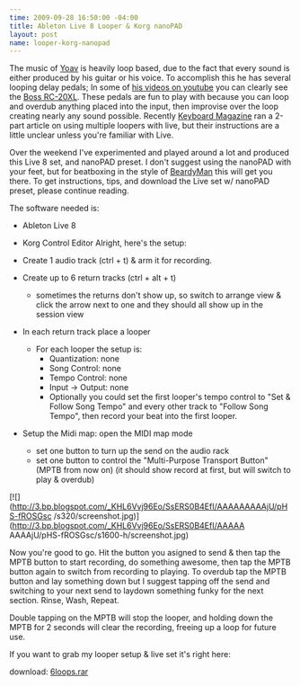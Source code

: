 ```yaml
--- 
time: 2009-09-28 16:50:00 -04:00 
title: Ableton Live 8 Looper & Korg nanoPAD 
layout: post 
name: looper-korg-nanopad 
---    
```


The music of [Yoav](http://www.yoavmusic.com/) is heavily loop based, due to
the fact that every sound is either produced by his guitar or his voice. To
accomplish this he has several looping delay pedals; In some of [his videos on
youtube](http://www.youtube.com/user/Yoavmusic) you can clearly see the [Boss
RC-20XL](http://www.bosscorp.co.jp/products/en/RC-20XL/). These pedals are fun
to play with because you can loop and overdub anything placed into the input,
then improvise over the loop creating nearly any sound possible. Recently
[Keyboard Magazine](http://www.keyboardmag.com/) ran a 2-part article on using
multiple loopers with live, but their instructions are a little unclear unless
you're familiar with Live.


Over the weekend I've experimented and played around a lot and produced this
Live 8 set, and nanoPAD preset. I don't suggest using the nanoPAD with your
feet, but for beatboxing in the style of
[BeardyMan](http://www.youtube.com/watch?v=2XryzjprNqE) this will get you
there. To get instructions, tips, and download the Live set w/ nanoPAD preset,
please continue reading.


[](http://www.blogger.com/blogger.g?blogID=6876592441336450182)


The software needed is:

  * Ableton Live 8
  * Korg Control Editor
Alright, here's the setup:

  * Create 1 audio track (ctrl + t) & arm it for recording.
  * Create up to 6 return tracks (ctrl + alt + t)
    * sometimes the returns don't show up, so switch to arrange view & click the arrow next to one and they should all show up in the session view
  * In each return track place a looper
    * For each looper the setup is:
      * Quantization: none
      * Song Control: none
      * Tempo Control: none
      * Input -> Output: none
      * Optionally you could set the first looper's tempo control to "Set & Follow Song Tempo" and every other track to "Follow Song Tempo", then record your beat into the first looper.
  * Setup the Midi map: open the MIDI map mode
    * set one button to turn up the send on the audio rack
    * set one button to control the "Multi-Purpose Transport Button" (MPTB from now on) (it should show record at first, but will switch to play & overdub)

[![](http://3.bp.blogspot.com/_KHL6Vvj96Eo/SsERS0B4EfI/AAAAAAAAAjU/pHS-fROSGsc
/s320/screenshot.jpg)](http://3.bp.blogspot.com/_KHL6Vvj96Eo/SsERS0B4EfI/AAAAA
AAAAjU/pHS-fROSGsc/s1600-h/screenshot.jpg)


Now you're good to go. Hit the button you asigned to send & then tap the MPTB
button to start recording, do something awesome, then tap the MPTB button
again to switch from recording to playing. To overdub tap the MPTB button and
lay something down but I suggest tapping off the send and switching to your
next send to laydown something funky for the next section. Rinse, Wash,
Repeat.


Double tapping on the MPTB will stop the looper, and holding down the MPTB for
2 seconds will clear the recording, freeing up a loop for future use.


If you want to grab my looper setup & live set it's right here:

download:
[6loops.rar](http://rewiredforsoundblogger.googlecode.com/files/6loops.rar)
